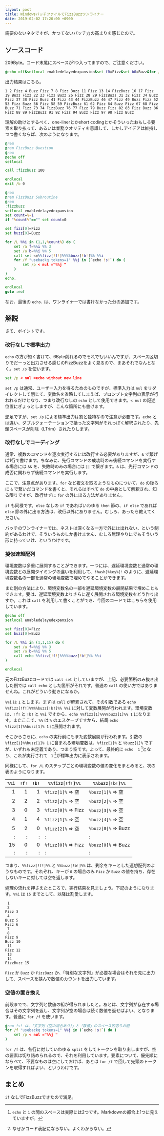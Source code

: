 ```yaml
---
layout: post
title: WindowsバッチファイルでFizzBuzzワンライナー
date: 2019-02-02 17:20:00 +0900
---
```


需要のないネタですが、かつてないバッチ力の高まりを感じたので。

## ソースコード

209Byte。コード末尾にスペースが1つ入ってますので、ご注意ください。

```bat
@echo off&setlocal enabledelayedexpansion&set f0=Fizz&set b0=Buzz&for /L %%i in (1,1,100) do set/a f=%%i%%3&set/a b=%%i%%5&call set s=%%f!f!%%%%b!b!%% %%i&for /f tokens^=1 %%j in ('echo !s!') do set/p<nul=%%j 
```

出力結果はこちら。

```
1 2 Fizz 4 Buzz Fizz 7 8 Fizz Buzz 11 Fizz 13 14 FizzBuzz 16 17 Fizz 19 Buzz Fizz 22 23 Fizz Buzz 26 Fizz 28 29 FizzBuzz 31 32 Fizz 34 Buzz Fizz 37 38 Fizz Buzz 41 Fizz 43 44 FizzBuzz 46 47 Fizz 49 Buzz Fizz 52 53 Fizz Buzz 56 Fizz 58 59 FizzBuzz 61 62 Fizz 64 Buzz Fizz 67 68 Fizz Buzz 71 Fizz 73 74 FizzBuzz 76 77 Fizz 79 Buzz Fizz 82 83 Fizz Buzz 86 Fizz 88 89 FizzBuzz 91 92 Fizz 94 Buzz Fizz 97 98 Fizz Buzz 
```

理解の助けとするべく、one-linerとかshort codingとかそういったおもしろ要素を取り払って、あるいは業務クオリティを意識して、しかしアイデアは維持しつつ書くならば、次のようになります。

```bat
@rem
@rem FizzBuzz Question
@rem
@echo off
setlocal

call :fizzbuzz 100

endlocal
exit /b 0

@rem
@rem FizzBuzz Subroutine
@rem
:fizzbuzz
setlocal enabledelayedexpansion
set count=%~1
if "%count%"=="" set count=0

set fizz[0]=Fizz
set buzz[0]=Buzz

for /L %%i in (1,1,%count%) do (
    set /a f=%%i %% 3
    set /a b=%%i %% 5
    call set s=%%fizz[!f!]%%%%buzz[!b!]%% %%i
    for /f "usebackq tokens=1" %%j in (`echo !s!`) do (
        set /p < nul ="%%j "
    )
)
echo.

endlocal
goto :eof
```

なお、最後の `echo.` は、ワンライナーでは書けなかった分の追加です。

## 解説

さて、ポイントです。

### 改行なしで標準出力

`echo` の方が短く書けて、6Byte削れるのでそれでもいいんですが、スペース区切りでだーっと出力させる感じのFizzBuzzをよく見るので、まあそれでなんとなく。`set /p` を使います。

```bat
set /p < nul =echo without new line
```

`set /p` は通常、ユーザー入力を得るためのものですが、標準入力は `nul` をリダイレクトして閉じて、変数名を省略してしまえば、プロンプト文字列の表示が行われるだけとなり、つまり改行なしの `echo` として使用できます。`< nul` の記述位置にぎょっとしますが、こんな箇所にも書けます。

蛇足ですが、`set /p` による標準出力は割と独特なので注意が必要です。`echo` とは違い、ダブルクォーテーションで括った文字列がそれっぽく解釈されたり、先頭スペースが削除（LTrim）されたりします。

### 改行なしでコーディング

通常、複数のコマンドを逐次実行するには改行する必要がありますが、`&` で繋げば1行で書けます。ちなみに、先行コマンドの成功時のみ後続コマンドを実行する場合には `&&` を、失敗時のみの場合には `||` で繋ぎます。`&` は、先行コマンドの成否に関わらず後続コマンドを実行します。

ここで、注意点があります。`for` など複文を取るようなものについて、`do` の後ろに `&` で繋いだコマンドを書くと、それらはすべて `do` の中身として解釈され、知る限りですが、改行せずに `for` の外に出る方法がありません。

`if` も同様です。`else` なしの `if` であればいわゆる `then` 節の、`if else` であれば `else` 節の外に出る方法は、改行以外にありません。むしろ、あったら教えてください。

バッチのワンライナーでは、ネストは深くなる一方で外には出れない、という制約があるわけで、そういうものしか書けません、むしろ無理やりにでもそういう形に持っていけ、というわけです。

### 擬似連想配列

環境変数は多重に展開することができます。一つには、遅延環境変数と通常の環境変数との展開タイミングの違いを利用して、`!hash[%key%]!` のように、遅延環境変数名の一部を通常の環境変数で埋めてやることができます。

また別の方法により、環境変数名の一部を遅延環境変数の展開結果で埋めこともできます。要は、遅延環境変数よりさらに遅く展開される環境変数をどう作り出すか。これは `call` を利用して書くことができ、今回のコードではこちらを使用しています。

```bat
@echo off
setlocal enabledelayedexpansion

set fizz[0]=Fizz
set buzz[0]=Buzz

for /L %%i in (1,1,15) do (
    set /a f=%%i %% 3
    set /a b=%%i %% 5
    call echo %%fizz[!f!]%%%%buzz[!b!]%% %%i
)

endlocal
```

元のFizzBuzzコードでは `call set` としていますが、上記、必要箇所のみ抜き出した例では `call echo` とした箇所がそれです。普通の `call` の使い方ではありませんね。これがどういう動きになるか。

`%%i` は `1` とします。まずは `call` が解釈されて、その引数である `echo %%fizz[!f!]%%%%buzz[!b!]%% %%i` に対して変数展開が行われます。環境変数は、`!f!` と `!b!` と `%%i` ですから、`echo %%fizz[1]%%%%buzz[1]%% 1` になります。またここで、`%%` は `%` のエスケープですから、結局 `echo %fizz[1]%%buzz[1]% 1` に展開されます。

そこからさらに、`echo` の実行前にもまた変数展開が行われます。引数の `%fizz[1]%%buzz[1]% 1` に含まれる環境変数は、`%fizz[1]%` と `%buzz[1]%` ですが、いずれも未定義であり、つまり空です。よって、最終的に `echo  1` [^1]となり、これが実行されて ` 1` [^2]が標準出力に表示されます。

[^1]: `echo` と `1` の間のスペースは実際には2つです。Markdownの都合上1つに見えていますが。
[^2]: なぜかコード表記にならない。よくわからない。

同様にして、`for /L` のステップごとの環境変数の値の変化をまとめると、次の表のようになります。

| `%%i` | `!f!` | `!b!` | `%%fizz[!f!]%%`     | `%%buzz[!b!]%%`     |
|------:|------:|------:|---------------------|---------------------|
|     1 |     1 |     1 | `%fizz[1]%` => 空   | `%buzz[1]%` => 空   |
|     2 |     2 |     2 | `%fizz[2]%` => 空   | `%buzz[2]%` => 空   |
|     3 |     0 |     3 | `%fizz[0]%` => Fizz | `%buzz[3]%` => 空   |
|     4 |     1 |     4 | `%fizz[1]%` => 空   | `%buzz[4]%` => 空   |
|     5 |     2 |     0 | `%fizz[2]%` => 空   | `%buzz[0]%` => Buzz |
|     : |     : |     : | :                   | :                   |
|    15 |     0 |     0 | `%fizz[0]%` => Fizz | `%buzz[0]%` => Buzz |
|     : |     : |     : | :                   | :                   |

つまり、`%%fizz[!f!]%%` と `%%buzz[!b!]%%` は、剰余をキーとした連想配列のようなものです。それぞれ、キーが `0` の場合のみ `Fizz` か `Buzz` の値を持ち、存在しないキーに対しては空を返します。

処理の流れを押さえたところで、実行結果を見ましょう。下記のようになります。`%%i` は `15` までとして、以降は割愛します。

```
 1
 2
Fizz 3
 4
Buzz 5
Fizz 6
 7
 8
Fizz 9
Buzz 10
 11
Fizz 12
 13
 14
FizzBuzz 15
```

`Fizz` か `Buzz` か `FizzBuzz` か、「特別な文字列」が必要な場合はそれを先に出力して、スペースを挟んで数値のカウントを出力しています。

### 空値の置き換え

前段までで、文字列と数値の組が得られましたと。あとは、文字列が存在する場合はその文字列を返し、文字列が空の場合は続く数値を返せばよい、となります。普通に `for /f` を使います。

```bat
@rem !s! は、「文字列（空の場合あり）」と「数値」のスペース区切りの組
for /f "usebackq tokens=1" %%j in (`echo !s!`) do (
    set /p < nul ="%%j "
)
```

`for /f` は、各行に対していわゆる `split` をしてトークンを取り出しますが、空の要素は切り詰められるので、それを利用しています。要素について、優先順にならべて、不要なものは空にしておけば、あとは `for /f` で回して先頭のトークンを取得すればよい、というわけです。

## まとめ

`if` なしでFizzBuzzできたので満足。
